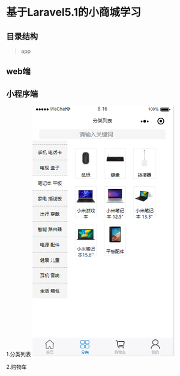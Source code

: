 基于Laravel5.1的小商城学习
==========
目录结构
---------
>app


web端
-----------





小程序端
-------------
1.分类列表
![image](https://github.com/qqcaiyin/book/blob/master/img/wx/wx-categoty.png)



2.购物车
